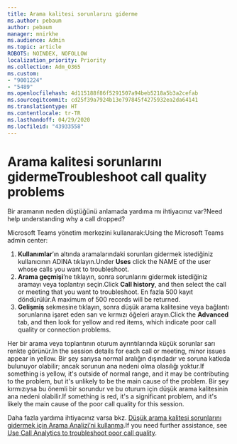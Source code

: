 ```yaml
---
title: Arama kalitesi sorunlarını giderme
ms.author: pebaum
author: pebaum
manager: mnirkhe
ms.audience: Admin
ms.topic: article
ROBOTS: NOINDEX, NOFOLLOW
localization_priority: Priority
ms.collection: Adm_O365
ms.custom:
- "9001224"
- "5489"
ms.openlocfilehash: 4d115188f86f5291507a94beb5218a5b3a2cefab
ms.sourcegitcommit: cd25f39a7924b13e797845f4275932ea2da64141
ms.translationtype: HT
ms.contentlocale: tr-TR
ms.lasthandoff: 04/29/2020
ms.locfileid: "43933558"
---
```

# <a name="troubleshoot-call-quality-problems"></a><span data-ttu-id="9fdc3-102">Arama kalitesi sorunlarını giderme</span><span class="sxs-lookup"><span data-stu-id="9fdc3-102">Troubleshoot call quality problems</span></span>

<span data-ttu-id="9fdc3-103">Bir aramanın neden düştüğünü anlamada yardıma mı ihtiyacınız var?</span><span class="sxs-lookup"><span data-stu-id="9fdc3-103">Need help understanding why a call dropped?</span></span>

<span data-ttu-id="9fdc3-104">Microsoft Teams yönetim merkezini kullanarak:</span><span class="sxs-lookup"><span data-stu-id="9fdc3-104">Using the Microsoft Teams admin center:</span></span>

1. <span data-ttu-id="9fdc3-105">**Kullanımlar**’ın altında aramalarındaki sorunları gidermek istediğiniz kullanıcının ADINA tıklayın.</span><span class="sxs-lookup"><span data-stu-id="9fdc3-105">Under **Uses** click the NAME of the user whose calls you want to troubleshoot.</span></span>
2. <span data-ttu-id="9fdc3-106">**Arama geçmişi**’ne tıklayın, sonra sorunlarını gidermek istediğiniz aramayı veya toplantıyı seçin.</span><span class="sxs-lookup"><span data-stu-id="9fdc3-106">Click **Call history**, and then select the call or meeting that you want to troubleshoot.</span></span> <span data-ttu-id="9fdc3-107">En fazla 500 kayıt döndürülür.</span><span class="sxs-lookup"><span data-stu-id="9fdc3-107">A maximum of 500 records will be returned.</span></span>
3. <span data-ttu-id="9fdc3-108">**Gelişmiş** sekmesine tıklayın, sonra düşük arama kalitesine veya bağlantı sorunlarına işaret eden sarı ve kırmızı öğeleri arayın.</span><span class="sxs-lookup"><span data-stu-id="9fdc3-108">Click the **Advanced** tab, and then look for yellow and red items, which indicate poor call quality or connection problems.</span></span>

<span data-ttu-id="9fdc3-109">Her bir arama veya toplantının oturum ayrıntılarında küçük sorunlar sarı renkte görünür.</span><span class="sxs-lookup"><span data-stu-id="9fdc3-109">In the session details for each call or meeting, minor issues appear in yellow.</span></span> <span data-ttu-id="9fdc3-110">Bir şey sarıysa normal aralığın dışındadır ve soruna katkıda bulunuyor olabilir; ancak sorunun ana nedeni olma olasılığı yoktur.</span><span class="sxs-lookup"><span data-stu-id="9fdc3-110">If something is yellow, it's outside of normal range, and it may be contributing to the problem, but it's unlikely to be the main cause of the problem.</span></span> <span data-ttu-id="9fdc3-111">Bir şey kırmızıysa bu önemli bir sorundur ve bu oturum için düşük arama kalitesinin ana nedeni olabilir.</span><span class="sxs-lookup"><span data-stu-id="9fdc3-111">If something is red, it's a significant problem, and it's likely the main cause of the poor call quality for this session.</span></span>

<span data-ttu-id="9fdc3-112">Daha fazla yardıma ihtiyacınız varsa bkz. [Düşük arama kalitesi sorunlarını gidermek için Arama Analizi’ni kullanma](https://docs.microsoft.com/microsoftteams/use-call-analytics-to-troubleshoot-poor-call-quality#troubleshoot-call-quality-problems-using-call-analytics).</span><span class="sxs-lookup"><span data-stu-id="9fdc3-112">If you need further assistance, see [Use Call Analytics to troubleshoot poor call quality](https://docs.microsoft.com/microsoftteams/use-call-analytics-to-troubleshoot-poor-call-quality#troubleshoot-call-quality-problems-using-call-analytics).</span></span>
